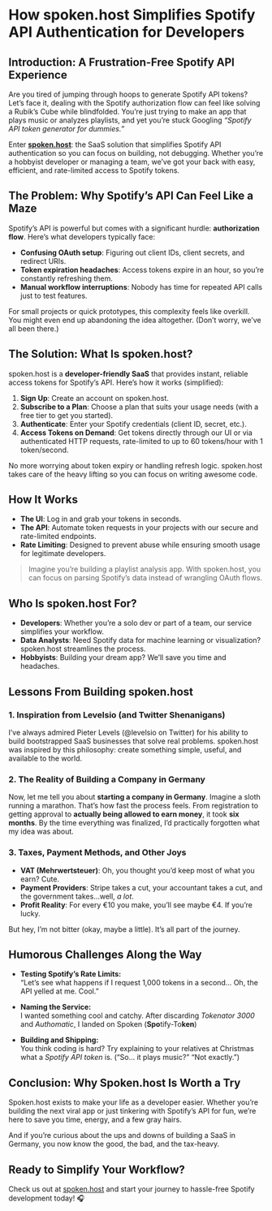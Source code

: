 # How spoken.host Simplifies Spotify API Authentication for Developers

## Introduction: A Frustration-Free Spotify API Experience
Are you tired of jumping through hoops to generate Spotify API tokens? Let’s face it, dealing with the Spotify authorization flow can feel like solving a Rubik’s Cube while blindfolded. You’re just trying to make an app that plays music or analyzes playlists, and yet you’re stuck Googling *“Spotify API token generator for dummies.”*

Enter **[spoken.host](https://spoken.host)**: the SaaS solution that simplifies Spotify API authentication so you can focus on building, not debugging. Whether you’re a hobbyist developer or managing a team, we’ve got your back with easy, efficient, and rate-limited access to Spotify tokens.

## The Problem: Why Spotify’s API Can Feel Like a Maze
Spotify’s API is powerful but comes with a significant hurdle: **authorization flow**. Here’s what developers typically face:
- **Confusing OAuth setup**: Figuring out client IDs, client secrets, and redirect URIs.
- **Token expiration headaches**: Access tokens expire in an hour, so you’re constantly refreshing them.
- **Manual workflow interruptions**: Nobody has time for repeated API calls just to test features.

For small projects or quick prototypes, this complexity feels like overkill. You might even end up abandoning the idea altogether. (Don’t worry, we’ve all been there.)

## The Solution: What Is spoken.host?
spoken.host is a **developer-friendly SaaS** that provides instant, reliable access tokens for Spotify’s API. Here’s how it works (simplified):
1. **Sign Up**: Create an account on spoken.host.  
2. **Subscribe to a Plan**: Choose a plan that suits your usage needs (with a free tier to get you started).  
3. **Authenticate**: Enter your Spotify credentials (client ID, secret, etc.).  
4. **Access Tokens on Demand**: Get tokens directly through our UI or via authenticated HTTP requests, rate-limited to up to 60 tokens/hour with 1 token/second.

No more worrying about token expiry or handling refresh logic. spoken.host takes care of the heavy lifting so you can focus on writing awesome code.

## How It Works
- **The UI**: Log in and grab your tokens in seconds.  
- **The API**: Automate token requests in your projects with our secure and rate-limited endpoints.  
- **Rate Limiting**: Designed to prevent abuse while ensuring smooth usage for legitimate developers.  

> Imagine you’re building a playlist analysis app. With spoken.host, you can focus on parsing Spotify’s data instead of wrangling OAuth flows.

## Who Is spoken.host For?
- **Developers**: Whether you’re a solo dev or part of a team, our service simplifies your workflow.  
- **Data Analysts**: Need Spotify data for machine learning or visualization? spoken.host streamlines the process.  
- **Hobbyists**: Building your dream app? We’ll save you time and headaches.  

## Lessons From Building spoken.host

### 1. Inspiration from Levelsio (and Twitter Shenanigans)
I’ve always admired Pieter Levels (@levelsio on Twitter) for his ability to build bootstrapped SaaS businesses that solve real problems. spoken.host was inspired by this philosophy: create something simple, useful, and available to the world.

### 2. The Reality of Building a Company in Germany
Now, let me tell you about **starting a company in Germany**. Imagine a sloth running a marathon. That’s how fast the process feels. From registration to getting approval to **actually being allowed to earn money**, it took **six months**. By the time everything was finalized, I’d practically forgotten what my idea was about.

### 3. Taxes, Payment Methods, and Other Joys
- **VAT (Mehrwertsteuer)**: Oh, you thought you’d keep most of what you earn? Cute.  
- **Payment Providers**: Stripe takes a cut, your accountant takes a cut, and the government takes…well, *a lot*.  
- **Profit Reality**: For every €10 you make, you’ll see maybe €4. If you’re lucky.  

But hey, I’m not bitter (okay, maybe a little). It’s all part of the journey.

## Humorous Challenges Along the Way
- **Testing Spotify’s Rate Limits:**  
  “Let’s see what happens if I request 1,000 tokens in a second… Oh, the API yelled at me. Cool.”  

- **Naming the Service:**  
  I wanted something cool and catchy. After discarding *Tokenator 3000* and *Authomatic*, I landed on Spoken (**Spo**tify-To**ken**)

- **Building and Shipping:**  
  You think coding is hard? Try explaining to your relatives at Christmas what a *Spotify API token* is. (“So… it plays music?” “Not exactly.”)

## Conclusion: Why Spoken.host Is Worth a Try
Spoken.host exists to make your life as a developer easier. Whether you’re building the next viral app or just tinkering with Spotify’s API for fun, we’re here to save you time, energy, and a few gray hairs.

And if you’re curious about the ups and downs of building a SaaS in Germany, you now know the good, the bad, and the tax-heavy.

## Ready to Simplify Your Workflow?
Check us out at [spoken.host](https://spoken.host) and start your journey to hassle-free Spotify development today! 🎧
